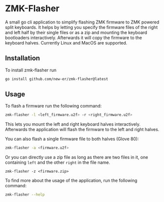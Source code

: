 # ZMK-Flasher

A small go cli application to simplify flashing ZMK firmware to ZMK powered split keyboards.
It helps by letting you specify the firmware files of the right and left half by their single files or as a zip and mounting the keyboard bootloaders interactively. Afterwards it will copy the firmware to the keyboard halves.
Currently Linux and MacOS are supported.

## Installation
To install zmk-flasher run
```bash
go install github.com/new-er/zmk-flasher@latest
```

## Usage

To flash a firmware run the following command:
```bash
zmk-flasher -l <left_firmware.u2f> -r <right_firmware.u2f>
```
This lets you mount the left and right keyboard halves interactively.
Afterwards the application will flash the firmware to the left and right halves.

You can also flash a single firmware file to both halves (Glove 80):
```bash
zmk-flasher -a <firmware.u2f>
```

Or you can directly use a zip file as long as there are two files in it, one containing `left` and the other `right` in the file name.
```
zmk-flasher -z <firmware.zip>
```

To find more about the usage of the application, run the following command:
```bash
zmk-flasher --help
```
